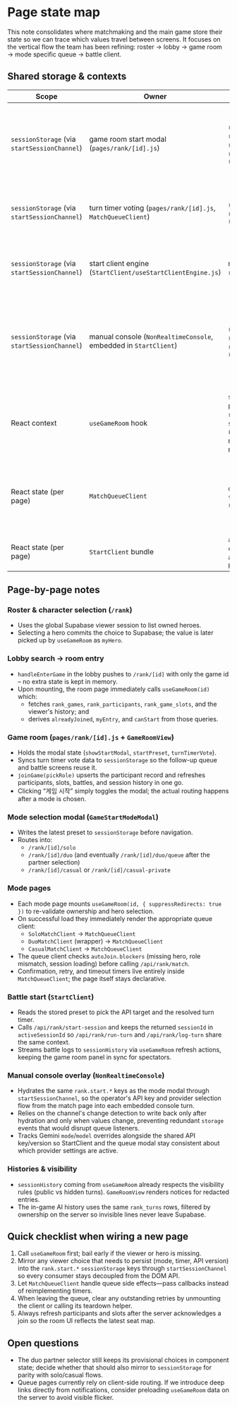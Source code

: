 # Page state map

This note consolidates where matchmaking and the main game store their state so we can trace which values travel between screens.  It focuses on the vertical flow the team has been refining: roster → lobby → game room → mode specific queue → battle client.

## Shared storage & contexts

| Scope | Owner | Keys / fields | Purpose |
| --- | --- | --- | --- |
| `sessionStorage` (via `startSessionChannel`) | game room start modal (`pages/rank/[id].js`) | `rank.start.mode`, `rank.start.duoOption`, `rank.start.casualOption`, `rank.start.apiVersion`, `rank.start.apiKey` | Persist the last start preset the viewer used so returning to the room pre-fills the modal without the modal needing to poke the DOM API directly. |
| `sessionStorage` (via `startSessionChannel`) | turn timer voting (`pages/rank/[id].js`, `MatchQueueClient`) | `rank.start.turnTimer`, `rank.start.turnTimerVote`, `rank.start.turnTimerVotes` | Store the viewer's preferred time limit and the most recent vote map so timer decisions survive navigation. |
| `sessionStorage` (via `startSessionChannel`) | start client engine (`StartClient/useStartClientEngine.js`) | reuses the same `rank.start.*` keys | Allows the running battle client to read the API version/key and resolved timer without re-asking the viewer. |
| `sessionStorage` (via `startSessionChannel`) | manual console (`NonRealtimeConsole`, embedded in `StartClient`) | `rank.start.apiKey`, `rank.start.apiVersion`, `rank.start.geminiMode`, `rank.start.geminiModel` | Shares the operator's provider credentials/settings with the queue modal and StartClient while deduplicating writes to avoid stomping the queue's listeners. |
| React context | `useGameRoom` hook | `state` (`game`, `roles`, `participants`, `slots`, `recentBattles`, `sessionHistory`), `derived` (ownership, slot readiness), `actions` (join, refresh, delete) | Source of truth for the room header and all mode pages.  Every queue client re-subscribes through this hook before enqueuing. |
| React state (per page) | `MatchQueueClient` | `queueState`, `autoJoin`, `turnTimerVote`, `blockers`, `retryTimer` | Controls automatic queue joins, confirmation countdowns, and surface level guidance when prerequisites are missing. |
| React state (per page) | `StartClient` bundle | `activeSessionId`, `consentState`, `audioProfile`, `promptVariables` | Drives the in-battle UI, consent gating, and background audio swaps.

## Page-by-page notes

### Roster & character selection (`/rank`)
* Uses the global Supabase viewer session to list owned heroes.
* Selecting a hero commits the choice to Supabase; the value is later picked up by `useGameRoom` as `myHero`.

### Lobby search → room entry
* `handleEnterGame` in the lobby pushes to `/rank/[id]` with only the game id – no extra state is kept in memory.
* Upon mounting, the room page immediately calls `useGameRoom(id)` which:
  * fetches `rank_games`, `rank_participants`, `rank_game_slots`, and the viewer's history; and
  * derives `alreadyJoined`, `myEntry`, and `canStart` from those queries.

### Game room (`pages/rank/[id].js` + `GameRoomView`)
* Holds the modal state (`showStartModal`, `startPreset`, `turnTimerVote`).
* Syncs turn timer vote data to `sessionStorage` so the follow-up queue and battle screens reuse it.
* `joinGame(pickRole)` upserts the participant record and refreshes participants, slots, battles, and session history in one go.
* Clicking “게임 시작” simply toggles the modal; the actual routing happens after a mode is chosen.

### Mode selection modal (`GameStartModeModal`)
* Writes the latest preset to `sessionStorage` before navigation.
* Routes into:
  * `/rank/[id]/solo`
  * `/rank/[id]/duo` (and eventually `/rank/[id]/duo/queue` after the partner selection)
  * `/rank/[id]/casual` or `/rank/[id]/casual-private`

### Mode pages
* Each mode page mounts `useGameRoom(id, { suppressRedirects: true })` to re-validate ownership and hero selection.
* On successful load they immediately render the appropriate queue client:
  * `SoloMatchClient` → `MatchQueueClient`
  * `DuoMatchClient` (wrapper) → `MatchQueueClient`
  * `CasualMatchClient` → `MatchQueueClient`
* The queue client checks `autoJoin.blockers` (missing hero, role mismatch, session loading) before calling `/api/rank/match`.
* Confirmation, retry, and timeout timers live entirely inside `MatchQueueClient`; the page itself stays declarative.

### Battle start (`StartClient`)
* Reads the stored preset to pick the API target and the resolved turn timer.
* Calls `/api/rank/start-session` and keeps the returned `sessionId` in `activeSessionId` so `/api/rank/run-turn` and `/api/rank/log-turn` share the same context.
* Streams battle logs to `sessionHistory` via `useGameRoom` refresh actions, keeping the game room panel in sync for spectators.

### Manual console overlay (`NonRealtimeConsole`)
* Hydrates the same `rank.start.*` keys as the mode modal through `startSessionChannel`, so the operator's API key and provider selection flow from the match page into each embedded console turn.
* Relies on the channel's change detection to write back only after hydration and only when values change, preventing redundant `storage` events that would disrupt queue listeners.
* Tracks Gemini `mode`/`model` overrides alongside the shared API key/version so StartClient and the queue modal stay consistent about which provider settings are active.

### Histories & visibility
* `sessionHistory` coming from `useGameRoom` already respects the visibility rules (public vs hidden turns). `GameRoomView` renders notices for redacted entries.
* The in-game AI history uses the same `rank_turns` rows, filtered by ownership on the server so invisible lines never leave Supabase.

## Quick checklist when wiring a new page
1. Call `useGameRoom` first; bail early if the viewer or hero is missing.
2. Mirror any viewer choice that needs to persist (mode, timer, API version) into the `rank.start.*` `sessionStorage` keys through `startSessionChannel` so every consumer stays decoupled from the DOM API.
3. Let `MatchQueueClient` handle queue side effects—pass callbacks instead of reimplementing timers.
4. When leaving the queue, clear any outstanding retries by unmounting the client or calling its teardown helper.
5. Always refresh participants and slots after the server acknowledges a join so the room UI reflects the latest seat map.

## Open questions
* The duo partner selector still keeps its provisional choices in component state; decide whether that should also mirror to `sessionStorage` for parity with solo/casual flows.
* Queue pages currently rely on client-side routing.  If we introduce deep links directly from notifications, consider preloading `useGameRoom` data on the server to avoid visible flicker.

